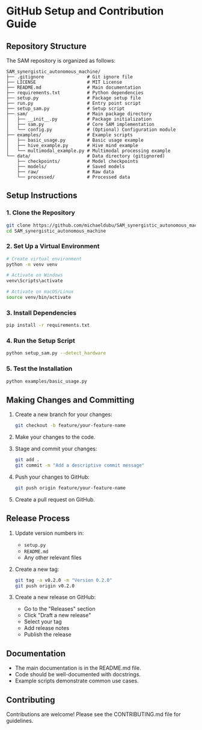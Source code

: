 # GitHub Setup and Contribution Guide

## Repository Structure

The SAM repository is organized as follows:

```
SAM_synergistic_autonomous_machine/
├── .gitignore                # Git ignore file
├── LICENSE                   # MIT License
├── README.md                 # Main documentation
├── requirements.txt          # Python dependencies
├── setup.py                  # Package setup file
├── run.py                    # Entry point script
├── setup_sam.py              # Setup script
├── sam/                      # Main package directory
│   ├── __init__.py           # Package initialization
│   ├── sam.py                # Core SAM implementation
│   └── config.py             # (Optional) Configuration module
├── examples/                 # Example scripts
│   ├── basic_usage.py        # Basic usage example
│   ├── hive_example.py       # Hive mind example
│   └── multimodal_example.py # Multimodal processing example
└── data/                     # Data directory (gitignored)
    ├── checkpoints/          # Model checkpoints
    ├── models/               # Saved models
    ├── raw/                  # Raw data
    └── processed/            # Processed data
```

## Setup Instructions

### 1. Clone the Repository

```bash
git clone https://github.com/michaeldubu/SAM_synergistic_autonomous_machine.git
cd SAM_synergistic_autonomous_machine
```

### 2. Set Up a Virtual Environment

```bash
# Create virtual environment
python -m venv venv

# Activate on Windows
venv\Scripts\activate

# Activate on macOS/Linux
source venv/bin/activate
```

### 3. Install Dependencies

```bash
pip install -r requirements.txt
```

### 4. Run the Setup Script

```bash
python setup_sam.py --detect_hardware
```

### 5. Test the Installation

```bash
python examples/basic_usage.py
```

## Making Changes and Committing

1. Create a new branch for your changes:
   ```bash
   git checkout -b feature/your-feature-name
   ```

2. Make your changes to the code.

3. Stage and commit your changes:
   ```bash
   git add .
   git commit -m "Add a descriptive commit message"
   ```

4. Push your changes to GitHub:
   ```bash
   git push origin feature/your-feature-name
   ```

5. Create a pull request on GitHub.

## Release Process

1. Update version numbers in:
   - `setup.py`
   - `README.md`
   - Any other relevant files

2. Create a new tag:
   ```bash
   git tag -a v0.2.0 -m "Version 0.2.0"
   git push origin v0.2.0
   ```

3. Create a new release on GitHub:
   - Go to the "Releases" section
   - Click "Draft a new release"
   - Select your tag
   - Add release notes
   - Publish the release

## Documentation

- The main documentation is in the README.md file.
- Code should be well-documented with docstrings.
- Example scripts demonstrate common use cases.

## Contributing

Contributions are welcome! Please see the CONTRIBUTING.md file for guidelines.
